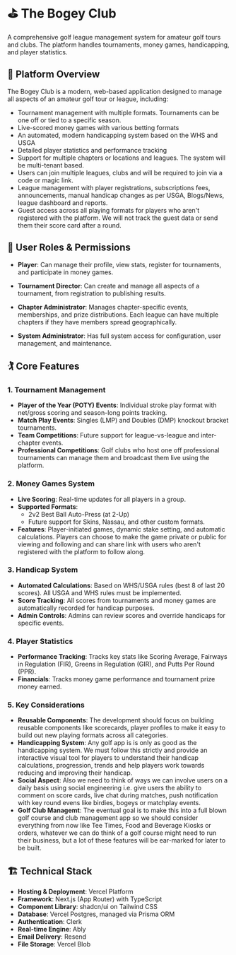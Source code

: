 # ⛳ The Bogey Club

A comprehensive golf league management system for amateur golf tours and clubs. The platform handles tournaments, money games, handicapping, and player statistics.

## 🎯 Platform Overview

The Bogey Club is a modern, web-based application designed to manage all aspects of an amateur golf tour or league, including:

- Tournament management with multiple formats. Tournaments can be one off or tied to a specific season.
- Live-scored money games with various betting formats
- An automated, modern handicapping system based on the WHS and USGA
- Detailed player statistics and performance tracking
- Support for multiple chapters or locations and leagues. The system will be multi-tenant based.
- Users can join multiple leagues, clubs and will be required to join via a code or magic link.
- League management with player registrations, subscriptions fees, announcements, manual handicap changes as per USGA, Blogs/News, league dashboard and reports.
- Guest access across all playing formats for players who aren't registered with the platform. We will not track the guest data or send them their score card after a round.

## 👥 User Roles & Permissions

- **Player**: Can manage their profile, view stats, register for tournaments, and participate in money games.

- **Tournament Director**: Can create and manage all aspects of a tournament, from registration to publishing results.
- **Chapter Administrator**: Manages chapter-specific events, memberships, and prize distributions. Each league can have multiple chapters if they have members spread geographically.
- **System Administrator**: Has full system access for configuration, user management, and maintenance.

## 🏌️ Core Features

### 1. Tournament Management

- **Player of the Year (POTY) Events**: Individual stroke play format with net/gross scoring and season-long points tracking.
- **Match Play Events**: Singles (LMP) and Doubles (DMP) knockout bracket tournaments.
- **Team Competitions**: Future support for league-vs-league and inter-chapter events.
- **Professional Competitions**: Golf clubs who host one off professional tournaments can manage them and broadcast them live using the platform.

### 2. Money Games System

- **Live Scoring**: Real-time updates for all players in a group.
- **Supported Formats**:
  - 2v2 Best Ball Auto-Press (at 2-Up)
  - Future support for Skins, Nassau, and other custom formats.
- **Features**: Player-initiated games, dynamic stake setting, and automatic calculations. Players can choose to make the game private or public for viewing and following and can share link with users who aren't registered with the platform to follow along.

### 3. Handicap System

- **Automated Calculations**: Based on WHS/USGA rules (best 8 of last 20 scores). All USGA and WHS rules must be implemented.
- **Score Tracking**: All scores from tournaments and money games are automatically recorded for handicap purposes.
- **Admin Controls**: Admins can review scores and override handicaps for specific events.

### 4. Player Statistics

- **Performance Tracking**: Tracks key stats like Scoring Average, Fairways in Regulation (FIR), Greens in Regulation (GIR), and Putts Per Round (PPR).
- **Financials**: Tracks money game performance and tournament prize money earned.

### 5. Key Considerations

- **Reusable Components**: The development should focus on building reusable components like scorecards, player profiles to make it easy to build out new playing formats across all categories.
- **Handicapping System**: Any golf app is is only as good as the handicapping system. We must follow this strictly and provide an interactive visual tool for players to understand their handicap calculations, progression, trends and help players work towards reducing and improving their handicap.
- **Social Aspect**: Also we need to think of ways we can involve users on a daily basis using social engineering i.e. give users the ability to comment on score cards, live chat during matches, push notification with key round evens like birdies, bogeys or matchplay events.
- **Golf Club Managemt**: The eventual goal is to make this into a full blown golf course and club management app so we should consider everything from now like Tee Times, Food and Beverage Kiosks or orders, whatever we can do think of a golf course might need to run their business, but a lot of these features will be ear-marked for later to be built.
  
## 🏗️ Technical Stack

- **Hosting & Deployment**: Vercel Platform
- **Framework**: Next.js (App Router) with TypeScript
- **Component Library**: shadcn/ui on Tailwind CSS
- **Database**: Vercel Postgres, managed via Prisma ORM
- **Authentication**: Clerk
- **Real-time Engine**: Ably
- **Email Delivery**: Resend
- **File Storage**: Vercel Blob
